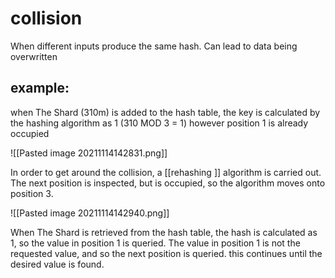 # collision
When different inputs produce the same hash. Can lead to data being overwritten

## example:
when The Shard (310m) is added to the hash table, the key is calculated by the hashing algorithm as 1 (310 MOD 3 = 1) however position 1 is already occupied 

![[Pasted image 20211114142831.png]]

In order to get around the collision, a [[rehashing ]] algorithm is carried out. The next position is inspected, but is occupied, so the algorithm moves onto position 3. 

![[Pasted image 20211114142940.png]]

When The Shard is retrieved from the hash table, the hash is calculated as 1, so the value in position 1 is queried. The value in position 1 is not the requested value, and so the next position is queried. this continues until the desired value is found.
